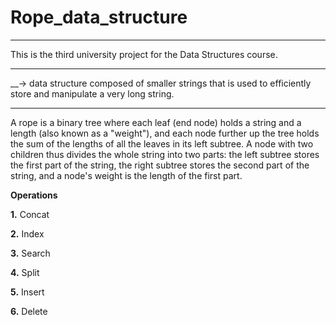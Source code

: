# Rope_data_structure
_______________________________________________________________________________________________________________________
This is the third university project for the Data Structures course.
_______________________________________________________________________________________________________________________
__-> data structure composed of smaller strings that is used to efficiently store and manipulate a very long string.
_______________________________________________________________________________________________________________________

A rope is a binary tree where each leaf (end node) holds a string and a length (also known as a "weight"), and each
node further up the tree holds the sum of the lengths of all the leaves in its left subtree. A node with two children
thus divides the whole string into two parts: the left subtree stores the first part of the string, the right subtree
stores the second part of the string, and a node's weight is the length of the first part.

__Operations__

__1.__ Concat

__2.__ Index

__3.__ Search

__4.__ Split

__5.__ Insert

__6.__ Delete
